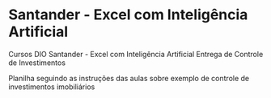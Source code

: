 # Santander - Excel com Inteligência Artificial

Cursos DIO
Santander - Excel com Inteligência Artificial
Entrega de Controle de Investimentos

Planilha seguindo as instruções das aulas sobre exemplo de controle de investimentos imobiliários
